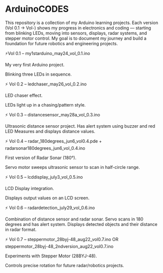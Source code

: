# ArduinoCODES
This repository is a collection of my Arduino learning projects. Each version (Vol 0.1 → Vol-) shows my progress in electronics and coding — starting from blinking LEDs, moving into sensors, displays, radar systems, and stepper motor control. My goal is to document my journey and build a foundation for future robotics and engineering projects.

⚡Vol 0.1 – my1starduino_may24_vol_0.1.ino

My very first Arduino project.

Blinking three LEDs in sequence.


⚡ Vol 0.2 – ledchaser_may26_vol_0.2.ino

LED chaser effect.

LEDs light up in a chasing/pattern style.


⚡ Vol 0.3 – distancesensor_may28a_vol_0.3.ino

Ultrasonic distance sensor project.
Has alert system using buzzer and red LED
Measures and displays distance values.


⚡ Vol 0.4 – radar_180degrees_jun6_vol0.4.pde + radarsonar180degrees_jun6_vol_0.4.ino

First version of Radar Sonar (180°).

Servo motor sweeps ultrasonic sensor to scan in half-circle range.


⚡ Vol 0.5 – lcddisplay_july3_vol_0.5.ino

LCD Display integration.

Displays output values on an LCD screen.


⚡ Vol 0.6 – radardetection_july29_vol_0.6.ino

Combination of distance sensor and radar sonar.
Servo scans in 180 degrees and has alert system.
Displays detected objects and their distance in radar format.


⚡ Vol 0.7 – steppermotor_28byj-48_aug22_vol0.7.ino   OR   steppermotor_28byj-48_2ndversion_aug22_vol0.7.ino

Experiments with Stepper Motor (28BYJ-48).

Controls precise rotation for future radar/robotics projects.

